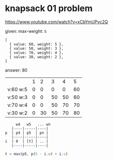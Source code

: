 # knapsack 01 problem

https://www.youtube.com/watch?v=xCbYmUPvc2Q

given:
max-weight: `5`
```
[
  { value: 60, weight: 5 },
  { value: 50, weight: 3 },
  { value: 70, weight: 4 },
  { value: 30, weight: 2 },
]
```

answer: 80

|          |   |    |    |    |    |
|----------|---|----|----|----|----|
|          | 1 | 2  | 3  | 4  | 5  |
| v:60 w:5 | 0 | 0  | 0  | 0  | 60 |
| v:50 w:3 | 0 | 0  | 50 | 50 | 60 |
| v:70 w:4 | 0 | 0  | 50 | 70 | 70 |
| v:30 w:2 | 0 | 30 | 50 | 70 | 80 |


```
     w4   w5   ... wn
   |----|-----|----|
p  | p4 | p5  | pn |
   |----|-----|----|
i  | 0  | [t] | .. |
   |----|-----|----|
```

```js
t = max(p5, p(5 - i.w) + i.v)
```
